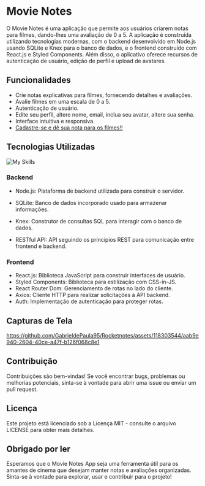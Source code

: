# Movie Notes

O Movie Notes é uma aplicação que permite aos usuários criarem notas para filmes, dando-lhes uma avaliação de 0 a 5. A aplicação é construída utilizando tecnologias modernas, com o backend desenvolvido em Node.js usando SQLite e Knex para o banco de dados, e o frontend construído com React.js e Styled Components. Além disso, o aplicativo oferece recursos de autenticação de usuário, edição de perfil e upload de avatares.

## Funcionalidades

- Crie notas explicativas para filmes, fornecendo detalhes e avaliações.
- Avalie filmes em uma escala de 0 a 5.
- Autenticação de usuário.
- Edite seu perfil, altere nome, email, inclua seu avatar, altere sua senha.
- Interface intuitiva e responsiva.
- [Cadastre-se e dê sua nota para os filmes!!](https://movienote1.netlify.app/)

## Tecnologias Utilizadas
![My Skills](https://skills.thijs.gg/icons?i=react,nodejs,js)

### Backend

- Node.js: Plataforma de backend utilizada para construir o servidor.
- SQLite: Banco de dados incorporado usado para armazenar informações.
- Knex: Construtor de consultas SQL para interagir com o banco de dados.

- RESTful API: API seguindo os princípios REST para comunicação entre frontend e backend.

### Frontend

- React.js: Biblioteca JavaScript para construir interfaces de usuário.
- Styled Components: Biblioteca para estilização com CSS-in-JS.
- React Router Dom: Gerenciamento de rotas no lado do cliente.
- Axios: Cliente HTTP para realizar solicitações à API backend.
- Auth: Implementação de autenticação para proteger rotas.

## Capturas de Tela

https://github.com/GabrieldePaula95/Rocketnotes/assets/118303544/aab9e940-2604-40ce-a47f-b126f068c8e1

## Contribuição

Contribuições são bem-vindas! Se você encontrar bugs, problemas ou melhorias potenciais, sinta-se à vontade para abrir uma issue ou enviar um pull request.

## Licença
Este projeto está licenciado sob a Licença MIT - consulte o arquivo LICENSE para obter mais detalhes.

## Obrigado por ler

Esperamos que o Movie Notes App seja uma ferramenta útil para os amantes de cinema que desejam manter notas e avaliações organizadas. Sinta-se à vontade para explorar, usar e contribuir para o projeto!
